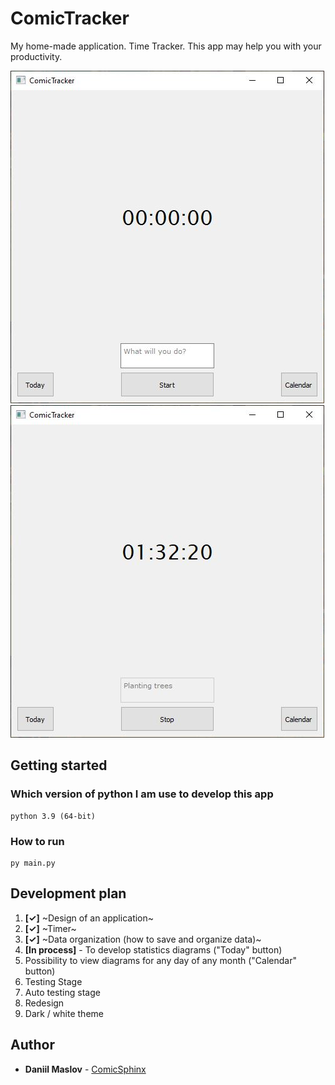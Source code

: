 # ComicTracker
My home-made application. Time Tracker. This app may help you with your productivity.

![Image alt](https://github.com/ComicSphinx/ComicTracker/blob/main/images/intro.JPG)
![Image alt](https://github.com/ComicSphinx/ComicTracker/blob/main/images/second_step.JPG)

## Getting started

### Which version of python I am use to develop this app
    python 3.9 (64-bit)

### How to run
    py main.py
    
## Development plan
1. <b>[✓]</b> ~Design of an application~
2. <b>[✓]</b> ~Timer~
3. <b>[✓]</b> ~Data organization (how to save and organize data)~
4. <b>[In process]</b> - To develop statistics diagrams ("Today" button)
5. Possibility to view diagrams for any day of any month ("Calendar" button)
6. Testing Stage
7. Auto testing stage
7. Redesign
8. Dark / white theme

## Author
  - **Daniil Maslov** -
    [ComicSphinx](https://github.com/ComicSphinx)
